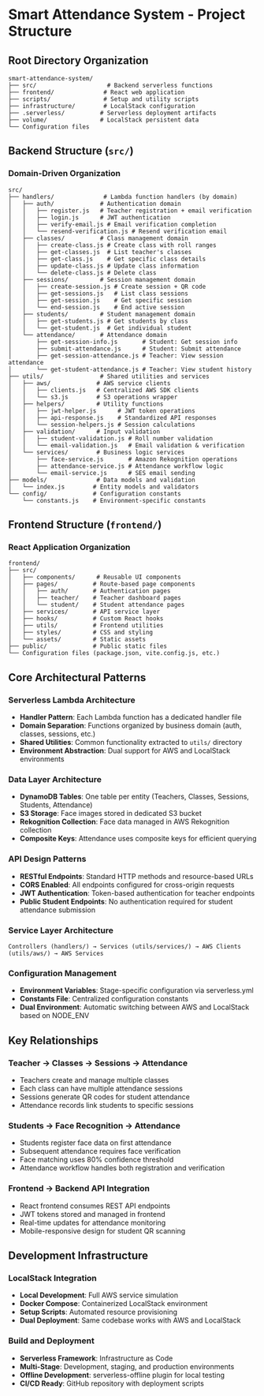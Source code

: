 # Smart Attendance System - Project Structure

## Root Directory Organization

```
smart-attendance-system/
├── src/                    # Backend serverless functions
├── frontend/              # React web application
├── scripts/               # Setup and utility scripts
├── infrastructure/        # LocalStack configuration
├── .serverless/          # Serverless deployment artifacts
├── volume/               # LocalStack persistent data
└── Configuration files
```

## Backend Structure (`src/`)

### Domain-Driven Organization
```
src/
├── handlers/              # Lambda function handlers (by domain)
│   ├── auth/             # Authentication domain
│   │   ├── register.js   # Teacher registration + email verification
│   │   ├── login.js      # JWT authentication
│   │   ├── verify-email.js # Email verification completion
│   │   └── resend-verification.js # Resend verification email
│   ├── classes/          # Class management domain
│   │   ├── create-class.js # Create class with roll ranges
│   │   ├── get-classes.js  # List teacher's classes
│   │   ├── get-class.js    # Get specific class details
│   │   ├── update-class.js # Update class information
│   │   └── delete-class.js # Delete class
│   ├── sessions/         # Session management domain
│   │   ├── create-session.js # Create session + QR code
│   │   ├── get-sessions.js   # List class sessions
│   │   ├── get-session.js    # Get specific session
│   │   └── end-session.js    # End active session
│   ├── students/         # Student management domain
│   │   ├── get-students.js # Get students by class
│   │   └── get-student.js  # Get individual student
│   └── attendance/       # Attendance domain
│       ├── get-session-info.js       # Student: Get session info
│       ├── submit-attendance.js      # Student: Submit attendance
│       ├── get-session-attendance.js # Teacher: View session attendance
│       └── get-student-attendance.js # Teacher: View student history
├── utils/                # Shared utilities and services
│   ├── aws/             # AWS service clients
│   │   ├── clients.js   # Centralized AWS SDK clients
│   │   └── s3.js        # S3 operations wrapper
│   ├── helpers/         # Utility functions
│   │   ├── jwt-helper.js      # JWT token operations
│   │   ├── api-response.js    # Standardized API responses
│   │   └── session-helpers.js # Session calculations
│   ├── validation/      # Input validation
│   │   ├── student-validation.js # Roll number validation
│   │   └── email-validation.js   # Email validation & verification
│   └── services/        # Business logic services
│       ├── face-service.js       # Amazon Rekognition operations
│       ├── attendance-service.js # Attendance workflow logic
│       └── email-service.js      # SES email sending
├── models/              # Data models and validation
│   └── index.js        # Entity models and validators
└── config/             # Configuration constants
    └── constants.js    # Environment-specific constants
```

## Frontend Structure (`frontend/`)

### React Application Organization
```
frontend/
├── src/
│   ├── components/      # Reusable UI components
│   ├── pages/          # Route-based page components
│   │   ├── auth/       # Authentication pages
│   │   ├── teacher/    # Teacher dashboard pages
│   │   └── student/    # Student attendance pages
│   ├── services/       # API service layer
│   ├── hooks/          # Custom React hooks
│   ├── utils/          # Frontend utilities
│   ├── styles/         # CSS and styling
│   └── assets/         # Static assets
├── public/             # Public static files
└── Configuration files (package.json, vite.config.js, etc.)
```

## Core Architectural Patterns

### Serverless Lambda Architecture
- **Handler Pattern**: Each Lambda function has a dedicated handler file
- **Domain Separation**: Functions organized by business domain (auth, classes, sessions, etc.)
- **Shared Utilities**: Common functionality extracted to `utils/` directory
- **Environment Abstraction**: Dual support for AWS and LocalStack environments

### Data Layer Architecture
- **DynamoDB Tables**: One table per entity (Teachers, Classes, Sessions, Students, Attendance)
- **S3 Storage**: Face images stored in dedicated S3 bucket
- **Rekognition Collection**: Face data managed in AWS Rekognition collection
- **Composite Keys**: Attendance uses composite keys for efficient querying

### API Design Patterns
- **RESTful Endpoints**: Standard HTTP methods and resource-based URLs
- **CORS Enabled**: All endpoints configured for cross-origin requests
- **JWT Authentication**: Token-based authentication for teacher endpoints
- **Public Student Endpoints**: No authentication required for student attendance submission

### Service Layer Architecture
```
Controllers (handlers/) → Services (utils/services/) → AWS Clients (utils/aws/) → AWS Services
```

### Configuration Management
- **Environment Variables**: Stage-specific configuration via serverless.yml
- **Constants File**: Centralized configuration constants
- **Dual Environment**: Automatic switching between AWS and LocalStack based on NODE_ENV

## Key Relationships

### Teacher → Classes → Sessions → Attendance
- Teachers create and manage multiple classes
- Each class can have multiple attendance sessions
- Sessions generate QR codes for student attendance
- Attendance records link students to specific sessions

### Students → Face Recognition → Attendance
- Students register face data on first attendance
- Subsequent attendance requires face verification
- Face matching uses 80% confidence threshold
- Attendance workflow handles both registration and verification

### Frontend → Backend API Integration
- React frontend consumes REST API endpoints
- JWT tokens stored and managed in frontend
- Real-time updates for attendance monitoring
- Mobile-responsive design for student QR scanning

## Development Infrastructure

### LocalStack Integration
- **Local Development**: Full AWS service simulation
- **Docker Compose**: Containerized LocalStack environment
- **Setup Scripts**: Automated resource provisioning
- **Dual Deployment**: Same codebase works with AWS and LocalStack

### Build and Deployment
- **Serverless Framework**: Infrastructure as Code
- **Multi-Stage**: Development, staging, and production environments
- **Offline Development**: serverless-offline plugin for local testing
- **CI/CD Ready**: GitHub repository with deployment scripts